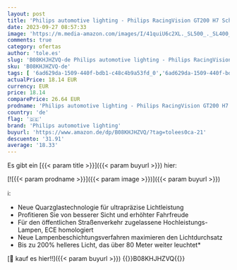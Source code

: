 ```yaml
---
layout: post
title: 'Philips automotive lighting - Philips RacingVision GT200 H7 Scheinwerferlampe +200%  Doppelset 12972RGTS2 Twin box'
date: 2023-09-27 08:57:33
image: 'https://m.media-amazon.com/images/I/41quiU6c2XL._SL500_._SL400_.jpg'
comments: true
category: ofertas
author: 'tole.es'
slug: 'B08KHJHZVQ-de Philips automotive lighting - Philips RacingVision GT200...'
sku: 'B08KHJHZVQ-de'
tags: [ '6ad629da-1509-440f-bdb1-c48c4b9a53fd_0','6ad629da-1509-440f-bdb1-c48c4b9a53fd_6701','Arborist Merchandising Root','Auto & Motorrad','Auto Blinker Glühlampen','Auto-Glühlampen','Autoteile & Motoröle','Außenlampen','Beleuchtung, Ersatz- & Einbauteile','Ersatz-, Tuning- & Verschleißteile','Self Service','Special Features Stores','philips automotive lighting','🇩🇪', ]
actualPrice: 18.14 EUR
currency: EUR
price: 18.14
comparePrice: 26.64 EUR
prodname: 'Philips automotive lighting - Philips RacingVision GT200 H7 Scheinwerferlampe +200%  Doppelset 12972RGTS2 Twin box'
country: 'de'
flag: '🇩🇪'
brand: 'Philips automotive lighting'
buyurl: 'https://www.amazon.de/dp/B08KHJHZVQ/?tag=tolees0ca-21'
descuento: '31.91'
average: '18.33'
---
```


Es gibt ein [{{< param title >}}]({{< param buyurl >}}) hier:

[![{{< param prodname >}}]({{< param image >}})]({{< param buyurl >}})

ℹ️:

- Neue Quarzglastechnologie für ultrapräzise Lichtleistung
- Profitieren Sie von besserer Sicht und erhöhter Fahrfreude
- Für den öffentlichen Straßenverkehr zugelassene Hochleistungs-Lampen, ECE homologiert
- Neue Lampenbeschichtungsverfahren maximieren den Lichtdurchsatz
- Bis zu 200% helleres Licht, das über 80 Meter weiter leuchtet*

[🛒 kauf es hier!!]({{< param buyurl >}})
{{<world>}}B08KHJHZVQ{{</world>}}
